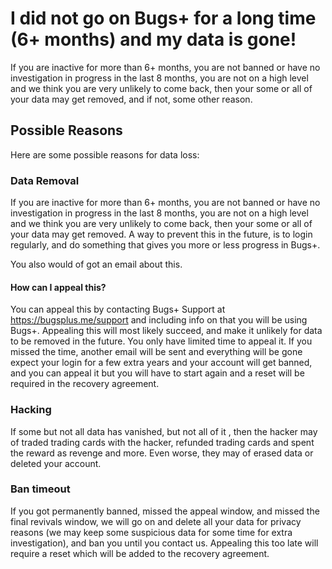 # I did not go on Bugs+ for a long time (6+ months) and my data is gone!

If you are inactive for more than 6+ months, you are not banned or have no investigation in progress in the last 8 months, you are not on a high level and we think you are very unlikely to come back, then your some or all of your data may get removed, and if not, some other reason.

## **Possible Reasons**

Here are some possible reasons for data loss:

### Data Removal

If you are inactive for more than 6+ months, you are not banned or have no investigation in progress in the last 8 months, you are not on a high level and we think you are very unlikely to come back, then your some or all of your data may get removed. A way to prevent this in the future, is to login regularly, and do something that gives you more or less progress in Bugs+.

You also would of got an email about this.

#### How can I appeal this?

You can appeal this by contacting Bugs+ Support at https://bugsplus.me/support and including info on that you will be using Bugs+. Appealing this will most likely succeed, and make it unlikely for data to be removed in the future. You only have limited time to appeal it. If you missed the time, another email will be sent and everything will be gone expect your login for a few extra years and your account will get banned, and you can appeal it but you will have to start again and a reset will be required in the recovery agreement.

### Hacking

If some but not all data has vanished, but not all of it , then the hacker may of traded trading cards with the hacker, refunded trading cards and spent the reward as revenge and more. Even worse, they may of erased data or deleted your account.

### Ban timeout

If you got permanently banned, missed the appeal window, and missed the final revivals window, we will go on and delete all your data for privacy reasons (we may keep some suspicious data for some time for extra investigation), and ban you until you contact us. Appealing this too late will require a reset which will be added to the recovery agreement.
